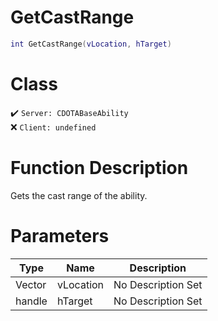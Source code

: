 # GetCastRange
```lua
int GetCastRange(vLocation, hTarget)
```
# Class
✔️ `Server: CDOTABaseAbility`  
❌ `Client: undefined`  

# Function Description
Gets the cast range of the ability.
# Parameters
Type|Name|Description
--|--|--
Vector|vLocation|No Description Set
handle|hTarget|No Description Set
